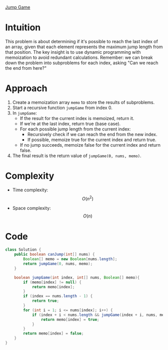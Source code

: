 [Jump Game](https://leetcode.com/problems/jump-game/description/?envType=study-plan-v2&envId=top-interview-150)

# Intuition
This problem is about determining if it's possible to reach the last index of an array, given that each element represents the maximum jump length from that position. The key insight is to use dynamic programming with memoization to avoid redundant calculations. Remember: we can break down the problem into subproblems for each index, asking "Can we reach the end from here?"

# Approach
1. Create a memoization array `memo` to store the results of subproblems.
2. Start a recursive function `jumpGame` from index 0.
3. In `jumpGame`:
   - If the result for the current index is memoized, return it.
   - If we're at the last index, return true (base case).
   - For each possible jump length from the current index:
     - Recursively check if we can reach the end from the new index.
     - If possible, memoize true for the current index and return true.
   - If no jump succeeds, memoize false for the current index and return false.
4. The final result is the return value of `jumpGame(0, nums, memo)`.

# Complexity
- Time complexity: $$O(n^2)$$
* Space complexity: $$O(n)$$

# Code
```java
class Solution {
    public boolean canJump(int[] nums) {
        Boolean[] memo = new Boolean[nums.length];
        return jumpGame(0, nums, memo);
    }

    boolean jumpGame(int index, int[] nums, Boolean[] memo){
        if (memo[index] != null) {
            return memo[index];
        }
        if (index == nums.length - 1) {
            return true;
        }
        for (int i = 1; i <= nums[index]; i++) {
            if (index + i < nums.length && jumpGame(index + i, nums, memo)) {
                return memo[index] = true;
            }
        }
        return memo[index] = false;
    }
}
```